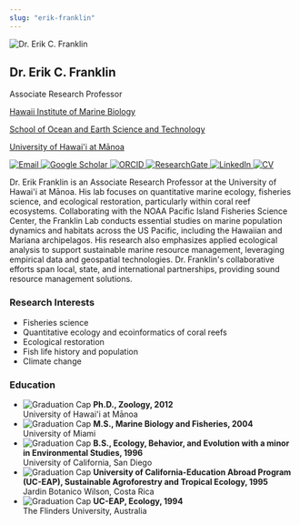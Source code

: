 ```yaml
---
slug: "erik-franklin"
---
```

<!DOCTYPE html>
<html lang="en">
<head>
    <meta charset="UTF-8">
    <meta name="viewport" content="width=device-width, initial-scale=1.0">
    <title>Dr. Erik C. Franklin</title>
    <link rel="stylesheet" href="/css/people.css">
</head>
<div class="container">
    <div class="profile-bio">
        <div class="left-column">
            <img src="/images/erik_franklin.jpeg" alt="Dr. Erik C. Franklin" class="img"/>
            <h2>Dr. Erik C. Franklin</h2>
            <div class="role">Associate Research Professor</div>
            <p><a href="https://www.himb.hawaii.edu/">Hawaii Institute of Marine Biology</a></p>
            <p><a href="https://www.soest.hawaii.edu/soestwp/">School of Ocean and Earth Science and Technology</a></p>
            <p><a href="https://manoa.hawaii.edu/">University of Hawai'i at Mānoa</a></p>
            <div class="social-icons">
                <a href="mailto:erik.franklin@hawaii.edu">
                    <img src="/images/email.png" alt="Email" class="social-icon" />
                </a>
                <a href="https://scholar.google.com/citations?user=aPMTCK8AAAAJ&hl=en">
                    <img src="/images/google-scholar.png" alt="Google Scholar" class="social-icon" />
                </a>
                <a href="https://orcid.org/0000-0002-8660-3085">
                    <img src="/images/orcid.png" alt="ORCID" class="social-icon" />
                </a>
                <a href="https://www.researchgate.net/profile/Erik-Franklin">
                    <img src="/images/research-gate.png" alt="ResearchGate" class="social-icon" />
                </a>
                <a href="https://linkedin.com/in/erikfranklin">
                    <img src="/images/linkedin-icon.png" alt="LinkedIn" class="social-icon" />
                </a>
                <a href="/files/FranklinEC_cv.pdf">
                    <img src="/images/CV.png" alt="CV" class="social-icon" />
                </a>
            </div>
        </div>
        <div class="right-column">
            <p>Dr. Erik Franklin is an Associate Research Professor at the University of Hawai'i at Mānoa. His lab focuses on quantitative marine ecology, fisheries science, and ecological restoration, particularly within coral reef ecosystems. Collaborating with the NOAA Pacific Island Fisheries Science Center, the Franklin Lab conducts essential studies on marine population dynamics and habitats across the US Pacific, including the Hawaiian and Mariana archipelagos. His research also emphasizes applied ecological analysis to support sustainable marine resource management, leveraging empirical data and geospatial technologies. Dr. Franklin's collaborative efforts span local, state, and international partnerships, providing sound resource management solutions.</p> 
        </div>
    </div>
            <div class="interests-education">
                <div class="interests">
                    <h3><strong>Research Interests</strong></h3>
                    <ul>
                            <li>Fisheries science</li>
                            <li>Quantitative ecology and ecoinformatics of coral reefs</li>
                            <li>Ecological restoration</li>
                            <li>Fish life history and population</li>
                            <li>Climate change</li>
                    </ul>
                </div>
                <div class="education">
                    <h3>Education</h3>
                    <ul>
                        <li>
                            <div>
                                <img src="/images/graduation-cap.png" alt="Graduation Cap" class="graduation-icon" />
                                <strong>Ph.D., Zoology, 2012</strong>
                            </div>
                            <div class="university">University of Hawai'i at Mānoa</div>
                        </li>   
                        <li> 
                            <div>
                                <img src="/images/graduation-cap.png" alt="Graduation Cap" class="graduation-icon" />
                                <strong>M.S., Marine Biology and Fisheries, 2004</strong>
                            </div>
                            <div class="university">University of Miami</div>
                        </li>   
                        <li> 
                            <div>    
                                <img src="/images/graduation-cap.png" alt="Graduation Cap" class="graduation-icon" />
                                <strong>B.S., Ecology, Behavior, and Evolution with a minor in Environmental Studies, 1996</strong>
                            </div>
                            <div class="university">University of California, San Diego</div>
                        </li>   
                        <li> 
                            <div>
                                <img src="/images/graduation-cap.png" alt="Graduation Cap" class="graduation-icon" />
                                <strong>University of California-Education Abroad Program (UC-EAP), Sustainable Agroforestry and Tropical Ecology, 1995</strong>
                            </div>
                            <div class="university">Jardin Botanico Wilson, Costa Rica</div>
                        </li>   
                        <li> 
                            <div>
                                <img src="/images/graduation-cap.png" alt="Graduation Cap" class="graduation-icon" />
                                <strong>UC-EAP, Ecology, 1994</strong>
                            </div>
                            <div class="university">The Flinders University, Australia</div>
                        </li>
                    </ul>
                </div>
            </div>
        </div>
    </div>
</div>

